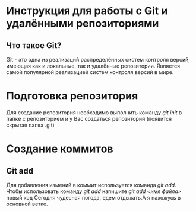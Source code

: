 # Инструкция для работы с Git и удалёнными репозиториями 

## Что такое Git? 

Git - это одна из реализаций распределённых систем контроля версий, имеющая как и локальные, так и удалённые репозитории. Является самой популярной реализацией систем контроля версий в мире. 

# Подготовка репозитория
Для создание репозитория необходимо выполнить команду *git init* в папке с репозиторием и у Вас создаться репозиторий (появится скрытая папка .git) 
# Создание коммитов
## Git add 
Для добавления измений в коммит используется команда _git add_. Чтобы использовать команду _git add_ напишите _git add <имя файла>_
новый код 
Сегодня чудесная погода, едем отдыхать.А я нахожусь в основной ветке.